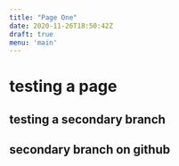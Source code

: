 ```yaml
---
title: "Page One"
date: 2020-11-26T18:50:42Z
draft: true
menu: 'main'
---
```


# testing a page
## testing a secondary branch
## secondary branch on github
